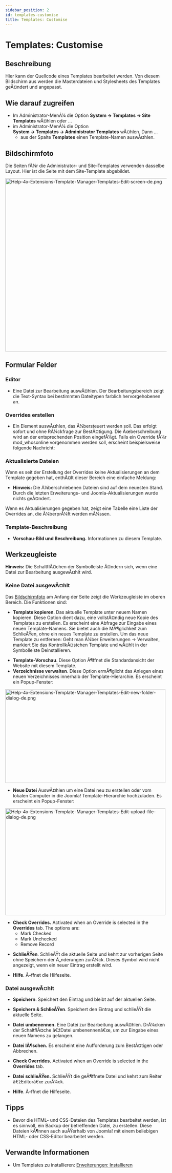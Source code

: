 ```yaml
---
sidebar_position: 2
id: templates-customise
title: Templates: Customise
---
```

# Templates: Customise
## Beschreibung

Hier kann der Quellcode eines Templates bearbeitet werden. Von diesem
Bildschirm aus werden die Masterdateien und Stylesheets des Templates
geÃ¤ndert und angepasst.

## Wie darauf zugreifen

- Im Administrator-MenÃ¼ die Option **System **→** Templates **→** Site
  Templates** wÃ¤hlen oder ...
- im Administrator-MenÃ¼ die Option
  **System **→** Templates **→** Administrator Templates** wÃ¤hlen. Dann
  ...
  - aus der Spalte **Templates** einen Template-Namen auswÃ¤hlen.

## Bildschirmfoto

Die Seiten fÃ¼r die Administrator- und Site-Templates verwenden dasselbe
Layout. Hier ist die Seite mit dem Site-Template abgebildet.

<img
src="https://docs.joomla.org/images/thumb/b/b1/Help-4x-Extensions-Template-Manager-Templates-Edit-screen-de.png/800px-Help-4x-Extensions-Template-Manager-Templates-Edit-screen-de.png"
decoding="async"
srcset="https://docs.joomla.org/images/thumb/b/b1/Help-4x-Extensions-Template-Manager-Templates-Edit-screen-de.png/1200px-Help-4x-Extensions-Template-Manager-Templates-Edit-screen-de.png 1.5x, https://docs.joomla.org/images/b/b1/Help-4x-Extensions-Template-Manager-Templates-Edit-screen-de.png 2x"
data-file-width="1341" data-file-height="907" width="800" height="541"
alt="Help-4x-Extensions-Template-Manager-Templates-Edit-screen-de.png" />

## Formular Felder

### Editor

- Eine Datei zur Bearbeitung auswÃ¤hlen. Der Bearbeitungsbereich zeigt
  die Text-Syntax bei bestimmten Dateitypen farblich hervorgehobenen an.

### Overrides erstellen

- Ein Element auswÃ¤hlen, das Ã¼bersteuert werden soll. Das erfolgt
  sofort und ohne RÃ¼ckfrage zur BestÃ¤tigung. Die Ãœberschreibung wird
  an der entsprechenden Position eingefÃ¼gt. Falls ein Override fÃ¼r
  mod_whosonline vorgenommen werden soll, erscheint beispielsweise
  folgende Nachricht:

### Aktualisierte Dateien

Wenn es seit der Erstellung der Overrides keine Aktualisierungen an dem
Template gegeben hat, enthÃ¤lt dieser Bereich eine einfache Meldung:

- **Hinweis:** Die Ã¼berschriebenen Dateien sind auf dem neuesten Stand.
  Durch die letzten Erweiterungs- und Joomla-Aktualisierungen wurde
  nichts geÃ¤ndert.

Wenn es Aktualisierungen gegeben hat, zeigt eine Tabelle eine Liste der
Overrides an, die Ã¼berprÃ¼ft werden mÃ¼ssen.

### Template-Beschreibung

- **Vorschau-Bild und Beschreibung.** Informationen zu diesem Template.

## Werkzeugleiste

**Hinweis:** Die SchaltflÃ¤chen der Symbolleiste Ã¤ndern sich, wenn eine
Datei zur Bearbeitung ausgewÃ¤hlt wird.

### Keine Datei ausgewÃ¤hlt

Das [Bildschirmfoto](#Bildschirmfoto) am Anfang der Seite zeigt die
Werkzeugleiste im oberen Bereich. Die Funktionen sind:

- **Template kopieren**. Das aktuelle Template unter neuem Namen
  kopieren. Diese Option dient dazu, eine vollstÃ¤ndig neue Kopie des
  Templates zu erstellen. Es erscheint eine Abfrage zur Eingabe eines
  neuen Template-Namens. Sie bietet auch die MÃ¶glichkeit zum
  SchlieÃŸen, ohne ein neues Template zu erstellen. Um das neue Template
  zu entfernen: Geht man Ã¼ber Erweiterungen -\> Verwalten, markiert Sie
  das KontrollkÃ¤stchen Template und wÃ¤hlt in der Symbolleiste
  Deinstallieren.

<!-- -->

- **Template-Vorschau**. Diese Option Ã¶ffnet die Standardansicht der
  Website mit diesem Template.
- **Verzeichnisse verwalten**. Diese Option ermÃ¶glicht das Anlegen
  eines neuen Verzeichnisses innerhalb der Template-Hierarchie. Es
  erscheint ein Popup-Fenster:

<img
src="https://docs.joomla.org/images/thumb/b/be/Help-4x-Extensions-Template-Manager-Templates-Edit-new-folder-dialog-de.png/500px-Help-4x-Extensions-Template-Manager-Templates-Edit-new-folder-dialog-de.png"
decoding="async"
srcset="https://docs.joomla.org/images/thumb/b/be/Help-4x-Extensions-Template-Manager-Templates-Edit-new-folder-dialog-de.png/750px-Help-4x-Extensions-Template-Manager-Templates-Edit-new-folder-dialog-de.png 1.5x, https://docs.joomla.org/images/thumb/b/be/Help-4x-Extensions-Template-Manager-Templates-Edit-new-folder-dialog-de.png/1000px-Help-4x-Extensions-Template-Manager-Templates-Edit-new-folder-dialog-de.png 2x"
data-file-width="1189" data-file-height="697" width="500" height="293"
alt="Help-4x-Extensions-Template-Manager-Templates-Edit-new-folder-dialog-de.png" />

- **Neue Datei** AuswÃ¤hlen um eine Datei neu zu erstellen oder vom
  lokalen Computer in die Joomla! Template-Hierarchie hochzuladen. Es
  erscheint ein Popup-Fenster:

<img
src="https://docs.joomla.org/images/thumb/3/35/Help-4x-Extensions-Template-Manager-Templates-Edit-upload-file-dialog-de.png/500px-Help-4x-Extensions-Template-Manager-Templates-Edit-upload-file-dialog-de.png"
decoding="async"
srcset="https://docs.joomla.org/images/thumb/3/35/Help-4x-Extensions-Template-Manager-Templates-Edit-upload-file-dialog-de.png/750px-Help-4x-Extensions-Template-Manager-Templates-Edit-upload-file-dialog-de.png 1.5x, https://docs.joomla.org/images/thumb/3/35/Help-4x-Extensions-Template-Manager-Templates-Edit-upload-file-dialog-de.png/1000px-Help-4x-Extensions-Template-Manager-Templates-Edit-upload-file-dialog-de.png 2x"
data-file-width="1187" data-file-height="793" width="500" height="334"
alt="Help-4x-Extensions-Template-Manager-Templates-Edit-upload-file-dialog-de.png" />

- **Check Overrides.** Activated when an Override is selected in the
  **Overrides** tab. The options are:
  - Mark Checked
  - Mark Unchecked
  - Remove Record

<!-- -->

- **SchlieÃŸen**. SchlieÃŸt die aktuelle Seite und kehrt zur vorherigen
  Seite ohne Speichern der Ã„nderungen zurÃ¼ck. Dieses Symbol wird nicht
  angezeigt, wenn ein neuer Eintrag erstellt wird.

<!-- -->

- **Hilfe**. Ã–ffnet die Hilfeseite.

### Datei ausgewÃ¤hlt

- **Speichern**. Speichert den Eintrag und bleibt auf der aktuellen
  Seite.

<!-- -->

- **Speichern & SchlieÃŸen**. Speichert den Eintrag und schlieÃŸt die
  aktuelle Seite.

<!-- -->

- **Datei umbenennen.** Eine Datei zur Bearbeitung auswÃ¤hlen. DrÃ¼cken
  der SchaltflÃ¤che â€žDatei umbenennenâ€œ, um zur Eingabe eines neuen
  Namens zu gelangen.

<!-- -->

- **Datei lÃ¶schen.** Es erscheint eine Aufforderung zum BestÃ¤tigen
  oder Abbrechen.

<!-- -->

- **Check Overrides.** Activated when an Override is selected in the
  **Overrides** tab.

<!-- -->

- **Datei schlieÃŸen.** SchlieÃŸt die geÃ¶ffnete Datei und kehrt zum
  Reiter â€žEditorâ€œ zurÃ¼ck.

<!-- -->

- **Hilfe**. Ã–ffnet die Hilfeseite.

## Tipps

- Bevor die HTML- und CSS-Dateien des Templates bearbeitet werden, ist
  es sinnvoll, ein Backup der betreffenden Datei, zu erstellen. Diese
  Dateien kÃ¶nnen auch auÃŸerhalb von Joomla! mit einem beliebigen HTML-
  oder CSS-Editor bearbeitet werden.

## Verwandte Informationen

- Um Templates zu installieren: [Erweiterungen:
  Installieren](https://docs.joomla.org/Help4.x:Extensions:_Install/de "Help4.x:Extensions: Install/de")
